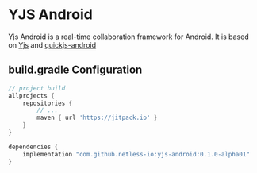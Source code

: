 # YJS Android

Yjs Android is a real-time collaboration framework for Android. It is based on [Yjs](https://github.com/yjs/yjs)
and [quickjs-android](https://github.com/seven332/quickjs-android)


## build.gradle Configuration
```groovy
// project build
allprojects {
    repositories {
        // ...
        maven { url 'https://jitpack.io' }
    }
}

dependencies {
    implementation "com.github.netless-io:yjs-android:0.1.0-alpha01"
}
```
